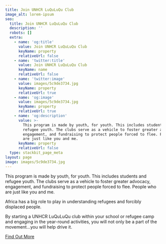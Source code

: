 ```yaml
---
title: Join UNHCR LuQuLuQu Club
image_alt: lorem-ipsum
seo:
  title: Join UNHCR LuQuLuQu Club
  description: ''
  robots: []
  extra:
    - name: 'og:title'
      value: Join UNHCR LuQuLuQu Club
      keyName: property
      relativeUrl: false
    - name: 'twitter:title'
      value: Join UNHCR LuQuLuQu Club
      keyName: name
      relativeUrl: false
    - name: 'twitter:image'
      value: images/5c9de3734.jpg
      keyName: property
      relativeUrl: true
    - name: 'og:image'
      value: images/5c9de3734.jpg
      keyName: property
      relativeUrl: true
    - name: 'og:description'
      value: >-
        This program is made by youth, for youth. This includes students and
        refugee youth. The clubs serve as a vehicle to foster greater advocacy,
        engagement, and fundraising to protect people forced to flee. People who
        are just like you and me.
      keyName: property
      relativeUrl: false
  type: stackbit_page_meta
layout: page
image: images/5c9de3734.jpg
---
```

This program is made by youth, for youth. This includes students and refugee youth. The clubs serve as a vehicle to foster greater advocacy, engagement, and fundraising to protect people forced to flee. People who are just like you and me.

Africa has a big role to play in understanding refugees and forcibly displaced people.

By starting a UNHCR LuQuLuQu club within your school or refugee camp and engaging in the year-round activities, you will not only be a part of the movement…you will help drive it.


[Find Out More](https://luquluqu.org/article/unhcr-luquluqu-club)
